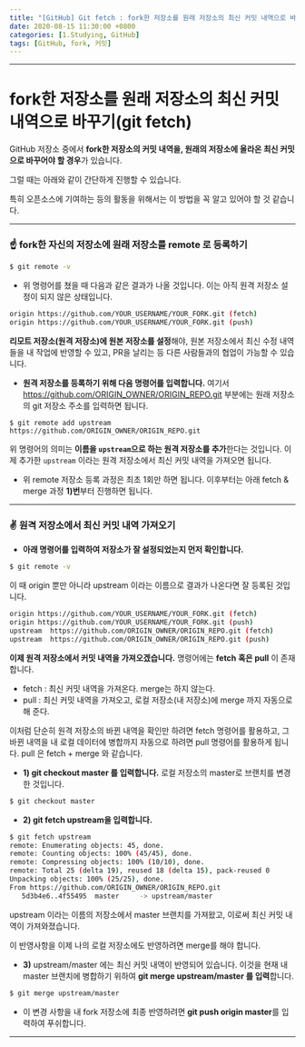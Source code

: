 ```yaml
---
title: "[GitHub] Git fetch : fork한 저장소를 원래 저장소의 최신 커밋 내역으로 바꾸기"
date: 2020-08-15 11:30:00 +0800
categories: [1.Studying, GitHub]
tags: [GitHub, fork, 커밋]
---
```




------

# **fork한 저장소를 원래 저장소의 최신 커밋 내역으로 바꾸기**(git fetch)



GitHub 저장소 중에서 **fork한 저장소의 커밋 내역을, 원래의 저장소에 올라온 최신 커밋으로 바꾸어야 할 경우**가 있습니다.

그럴 때는 아래와 같이 간단하게 진행할 수 있습니다.

특히 오픈소스에 기여하는 등의 활동을 위해서는 이 방법을 꼭 알고 있어야 할 것 같습니다.

------



### **☝ fork한 자신의 저장소에 원래 저장소를 remote 로 등록하기**

```bash
$ git remote -v
```

* 위 명령어를 쳤을 때 다음과 같은 결과가 나올 것입니다. 이는 아직 원격 저장소 설정이 되지 않은 상태입니다.

```bash
origin https://github.com/YOUR_USERNAME/YOUR_FORK.git (fetch)
origin https://github.com/YOUR_USERNAME/YOUR_FORK.git (push)
```

**리모트 저장소(원격 저장소)에 원본 저장소를 설정**해야, 원본 저장소에서 최신 수정 내역들을 내 작업에 반영할 수 있고, PR을 날리는 등 다른 사람들과의 협업이 가능할 수 있습니다.

* **원격 저장소를 등록하기 위해 다음 명령어를 입력합니다.** 여기서 https://github.com/ORIGIN_OWNER/ORIGIN_REPO.git 부분에는 원래 저장소의 git 저장소 주소를 입력하면 됩니다.

```
$ git remote add upstream https://github.com/ORIGIN_OWNER/ORIGIN_REPO.git
```

위 명령어의 의미는 **이름을 `upstream`으로 하는 원격 저장소를 추가**한다는 것입니다.
이제 추가한 `upstream` 이라는 원격 저장소에서 최신 커밋 내역을 가져오면 됩니다.

* 위 remote 저장소 등록 과정은 최초 1회만 하면 됩니다. 이후부터는 아래 fetch & merge 과정 **1)번**부터 진행하면 됩니다.

------

### **✌ 원격 저장소에서 최신 커밋 내역 가져오기**

* **아래 명령어를 입력하여 저장소가 잘 설정되었는지 먼저 확인합니다.**

```bash
$ git remote -v
```

이 때 origin 뿐만 아니라 upstream 이라는 이름으로 결과가 나온다면 잘 등록된 것입니다.

```bash
origin https://github.com/YOUR_USERNAME/YOUR_FORK.git (fetch)
origin https://github.com/YOUR_USERNAME/YOUR_FORK.git (push)
upstream  https://github.com/ORIGIN_OWNER/ORIGIN_REPO.git (fetch)
upstream  https://github.com/ORIGIN_OWNER/ORIGIN_REPO.git (push)
```

**이제 원격 저장소에서 커밋 내역을 가져오겠습니다.** 명령어에는 **fetch 혹은 pull** 이 존재합니다.

* fetch : 최신 커밋 내역을 가져온다. merge는 하지 않는다.
* pull : 최신 커밋 내역을 가져오고, 로컬 저장소(내 저장소)에 merge 까지 자동으로 해 준다.

이처럼 단순히 원격 저장소의 바뀐 내역을 확인만 하려면 fetch 명령어를 활용하고, 그 바뀐 내역을 내 로컬 데이터에 병합까지 자동으로 하려면 pull 명령어를 활용하게 됩니다. pull 은 fetch + merge 와 같습니다.



* **1) git checkout master 를 입력합니다.** 로컬 저장소의 master로 브랜치를 변경한 것입니다.

```bash
$ git checkout master
```

* **2) git fetch upstream을 입력합니다.**

```bash
$ git fetch upstream
remote: Enumerating objects: 45, done.
remote: Counting objects: 100% (45/45), done.
remote: Compressing objects: 100% (10/10), done.
remote: Total 25 (delta 19), reused 18 (delta 15), pack-reused 0
Unpacking objects: 100% (25/25), done.
From https://github.com/ORIGIN_OWNER/ORIGIN_REPO.git
   5d3b4e6..4f55495  master     -> upstream/master
```

upstream 이라는 이름의 저장소에서 master 브랜치를 가져왔고, 이로써 최신 커밋 내역이 가져와졌습니다.

이 반영사항을 이제 나의 로컬 저장소에도 반영하려면 merge를 해야 합니다.

* **3)** upstream/master 에는 최신 커밋 내역이 반영되어 있습니다. 이것을 현재 내 master 브랜치에 병합하기 위하여 **git merge upstream/master 를 입력**합니다.

```bash
$ git merge upstream/master
```

* 이 변경 사항을 내 fork 저장소에 최종 반영하려면 **git push origin master**를 입력하여 푸쉬합니다.

------

